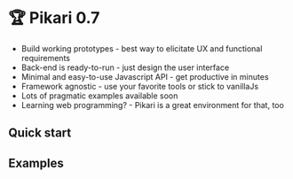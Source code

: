 # 🏆 Pikari 0.7
- Build working prototypes - best way to elicitate UX and functional requirements
- Back-end is ready-to-run - just design the user interface
- Minimal and easy-to-use Javascript API - get productive in minutes
- Framework agnostic - use your favorite tools or stick to vanillaJs
- Lots of pragmatic examples available soon
- Learning web programming? - Pikari is a great environment for that, too

## Quick start

## Examples
